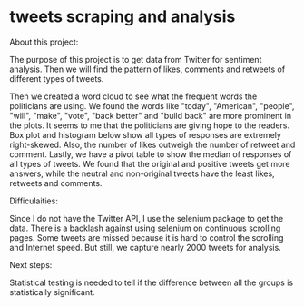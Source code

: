 
# tweets scraping and analysis

About this project:

The purpose of this project is to get data from Twitter for sentiment analysis. 
Then we will find the pattern of likes, comments and retweets of different types of tweets. 

Then we created a word cloud to see what the frequent words the politicians are using. We found the words like "today", "American", "people", "will", "make", "vote", "back better" and "build back" are more prominent in the plots. It seems to me that the politicians are giving hope to the readers.  Box plot and histogram below show all types of responses are extremely right-skewed. 
Also, the number of likes outweigh the number of retweet and comment. Lastly, we have a pivot table to show the median of responses of all types of tweets. We found that the original and positive tweets get more answers, while the neutral and non-original tweets have the least likes, retweets and comments. 

Difficulaities:

Since I do not have the Twitter API, I use the selenium package to get the data. There is a backlash against using selenium on continuous scrolling pages. Some tweets are missed because it is hard to control the scrolling and Internet speed. But still, we capture nearly 2000 tweets for analysis.

Next steps:

Statistical testing is needed to tell if the difference between all the groups is statistically significant.
